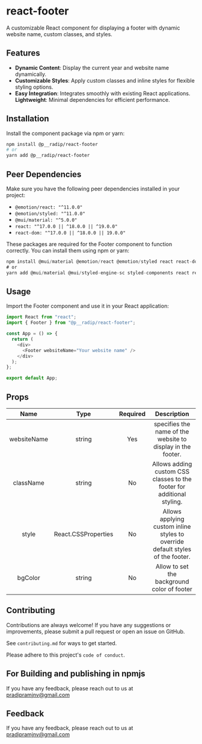 # react-footer

A customizable React component for displaying a footer with dynamic website name, custom classes, and styles.

## Features

- **Dynamic Content**: Display the current year and website name dynamically.
- **Customizable Styles**: Apply custom classes and inline styles for flexible styling options.
- **Easy Integration**: Integrates smoothly with existing React applications.
  **Lightweight**: Minimal dependencies for efficient performance.

## Installation

Install the component package via npm or yarn:

```bash
npm install @p__radip/react-footer
# or
yarn add @p__radip/react-footer

```

## Peer Dependencies

Make sure you have the following peer dependencies installed in your project:

- `@emotion/react: "^11.0.0"`
- `@emotion/styled: "^11.0.0"`
- `@mui/material: "^5.0.0"`
- `react: "^17.0.0 || ^18.0.0 || ^19.0.0"`
- `react-dom: "^17.0.0 || ^18.0.0 || 19.0.0"`

These packages are required for the Footer component to function correctly. You can install them using npm or yarn:

```javascript
npm install @mui/material @emotion/react @emotion/styled react react-dom
# or
yarn add @mui/material @mui/styled-engine-sc styled-components react react-dom
```

## Usage

Import the Footer component and use it in your React application:

```javascript
import React from "react";
import { Footer } from "@p__radip/react-footer";

const App = () => {
  return (
    <div>
      <Footer websiteName="Your website name" />
    </div>
  );
};

export default App;
```

## Props

|    Name     |        Type         | Required |                                  Description                                   |
| :---------: | :-----------------: | :------: | :----------------------------------------------------------------------------: |
| websiteName |       string        |   Yes    |          specifies the name of the website to display in the footer.           |
|  className  |       string        |    No    |     Allows adding custom CSS classes to the footer for additional styling.     |
|    style    | React.CSSProperties |    No    | Allows applying custom inline styles to override default styles of the footer. |
|   bgColor   |       string        |    No    |                  Allow to set the background color of footer                   |

## Contributing

Contributions are always welcome! If you have any suggestions or improvements, please submit a pull request or open an issue on GitHub.

See `contributing.md` for ways to get started.

Please adhere to this project's `code of conduct`.

## For Building and publishing in npmjs

If you have any feedback, please reach out to us at pradipramjnv@gmail.com

## Feedback

If you have any feedback, please reach out to us at pradipramjnv@gmail.com
